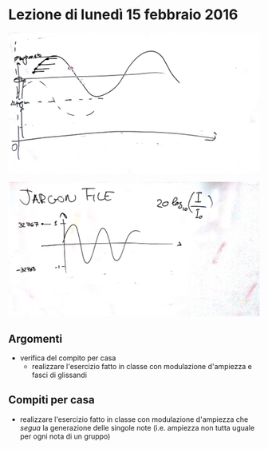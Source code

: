 # Lezione di lunedì 15 febbraio 2016

![whiteboard 1](./TR_I_20160215_1.jpg)

![whiteboard 2](./TR_I_20160215_2.jpg)

## Argomenti

* verifica del compito per casa
  * realizzare l'esercizio fatto in classe con modulazione d'ampiezza e fasci di
    glissandi

## Compiti per casa

* realizzare l'esercizio fatto in classe con modulazione d'ampiezza che
  *segua* la generazione delle singole note (i.e. ampiezza non tutta uguale
  per ogni nota di un gruppo)
